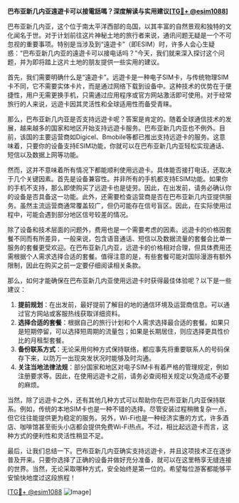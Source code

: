 **巴布亚新几内亚遠遊卡可以接電話嗎？深度解读与实用建议[[TG💪+ @esim1088](https://t.me/s/esim1088)]**

巴布亚新几内亚，这个位于南太平洋西部的岛国，以其丰富的自然景观和独特的文化闻名于世。对于计划前往这片神秘土地的旅行者来说，通讯问题无疑是一个不可忽视的重要事项。特别是当涉及到“遠遊卡”（即ESIM）时，许多人会心生疑惑：“巴布亚新几内亚的遠遊卡可以接电话吗？”今天，我们就来深入探讨这个问题，并为即将踏上这片土地的朋友提供一些实用的建议。

首先，我们需要明确什么是“遠遊卡”。远遊卡是一种电子SIM卡，与传统物理SIM卡不同，它不需要实体卡片，而是通过网络下载到设备中。这种技术的优势在于便捷性，用户无需更换手机，只需通过应用程序或官方网站激活即可使用。对于经常旅行的人来说，远遊卡因其灵活性和全球适用性而备受青睐。

那么，巴布亚新几内亚是否支持远遊卡呢？答案是肯定的。随着全球通信技术的发展，越来越多的国家和地区开始支持远遊卡服务。巴布亚新几内亚也不例外。目前，该国的主要运营商如Digicel、Bmobile等都已推出支持远遊卡的服务。这意味着，只要你的设备支持ESIM功能，你就可以在巴布亚新几内亚轻松实现通话、短信以及数据上网等功能。

然而，这并不意味着所有情况下都能顺利使用远遊卡。具体能否接打电话，还取决于几个关键因素。首先是设备兼容性。并非所有的手机都支持ESIM功能。如果你的手机不支持，那么即使购买了远遊卡也是徒劳。因此，在出发前，请务必确认你的设备是否具备这一功能。此外，还需要检查运营商是否在巴布亚新几内亚提供服务。虽然主流运营商通常覆盖较广，但仍可能存在信号盲区。因此，在实际使用过程中，可能会遇到部分地区信号较差的情况。

除了设备和技术层面的问题外，费用也是一个需要考虑的因素。远遊卡的价格因套餐不同而有所差异，一般来说，包含语音通话、短信以及数据流量的套餐会比单一服务的套餐更受欢迎。在巴布亚新几内亚，远遊卡的价格相对合理，但具体费用还需根据个人需求选择合适的套餐。值得注意的是，有些套餐可能对国际漫游有额外限制，因此在购买之前一定要仔细阅读相关条款。

那么，如何才能确保在巴布亚新几内亚使用远遊卡时获得最佳体验呢？以下是一些建议：

1. **提前规划**：在出发前，最好提前了解目的地的通信环境及运营商信息。可以通过官方网站或客服热线获取详细资料。
2. **选择合适的套餐**：根据自己的旅行计划和个人需求选择最合适的套餐。如果只是短期停留，可以选择短周期的流量包；如果是长期居住，则应选择更具性价比的月租型套餐。
3. **备份联系方式**：无论采用何种方式保持联络，都应事先将重要联系人的号码保存下来，以防万一出现突发状况时能够及时沟通。
4. **关注当地法律法规**：部分国家和地区对电子SIM卡有着严格的管理规定，例如注册要求等。因此，在使用远遊卡之前，请务必查阅相关规定以免造成不必要的麻烦。

当然，除了远遊卡之外，还有其他几种方式可以帮助你在巴布亚新几内亚保持联系。例如，传统的本地SIM卡也是一种不错的选择。尽管安装过程稍微复杂一点，但它往往能提供更为稳定的服务。另外，Wi-Fi也是一种经济实惠的方式，许多酒店、咖啡馆甚至街头小店都会提供免费Wi-Fi热点。不过，相比起远遊卡而言，这种方式的便利性和灵活性稍显不足。

最后，让我们总结一下。巴布亚新几内亚确实支持远遊卡，并且这项技术正在逐步普及开来。只要你选择了正确的设备并做好充分准备，就可以在这里畅享无缝连接的世界。当然，无论采取哪种方式，安全始终是第一位的。希望每位游客都能够平安愉快地度过这段旅程！

[[TG💪+ @esim1088](https://t.me/s/esim1088) ![Image](https://i.postimg.cc/4NQfJmqS/Snipaste-2025-05-13-00-14-12.png)]